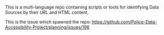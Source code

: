 This is a multi-language repo containing scripts or tools for identifying Data Sources by their URL and HTML content.

This is the issue which spawned the repo: https://github.com/Police-Data-Accessibility-Project/planning/issues/196
